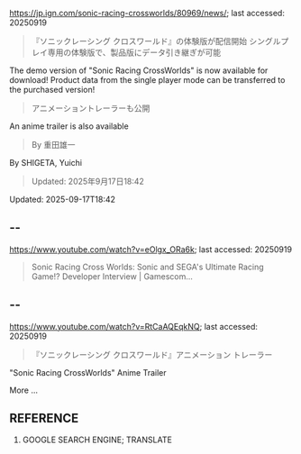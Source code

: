 https://jp.ign.com/sonic-racing-crossworlds/80969/news/; last accessed: 20250919

> 『ソニックレーシング クロスワールド』の体験版が配信開始 シングルプレイ専用の体験版で、製品版にデータ引き継ぎが可能

The demo version of "Sonic Racing CrossWorlds" is now available for download! Product data from the single player mode can be transferred to the purchased version!

> アニメーショントレーラーも公開

An anime trailer is also available

> By 重田雄一 

By SHIGETA, Yuichi

> Updated: 2025年9月17日18:42

Updated: 2025-09-17T18:42

## --

https://www.youtube.com/watch?v=eOlgx_ORa6k; last accessed: 20250919

> Sonic Racing Cross Worlds: Sonic and SEGA's Ultimate Racing Game!? Developer Interview | Gamescom... 


## --

https://www.youtube.com/watch?v=RtCaAQEqkNQ; last accessed: 20250919

> 『ソニックレーシング クロスワールド』アニメーション トレーラー 

"Sonic Racing CrossWorlds" Anime Trailer

More ...

## REFERENCE

1) GOOGLE SEARCH ENGINE; TRANSLATE
